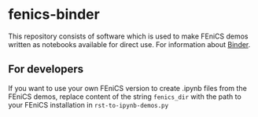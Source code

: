 # fenics-binder
This repository consists of software which is used to make FEniCS demos written as notebooks available for direct use.
For information about [Binder](http://mybinder.org/).

## For developers
If you want to use your own FEniCS version to create .ipynb files from the FEniCS demos, replace content of the string 
`fenics_dir` with the path to your FEniCS installation in `rst-to-ipynb-demos.py`
